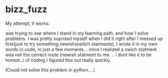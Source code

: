 # bizz_fuzz
My attempt, it works. 


was trying to see where I stand in my learning path, and how I solve problems.
I was pretty suprised myself when I did it right after I messed up first(just to try something newish(switch statments), 
I wrote it in my own words in code, in just a few moments... once I realized a swich statment was not the correct route (newish statment to me.
.. i dont like it to be honest..) of coding I figured this out really quickly. 

(Could not solve this problem in python....)
